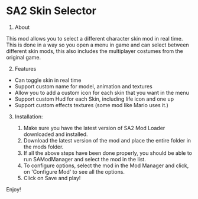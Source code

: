 # SA2 Skin Selector


1. About

This mod allows you to select a different character skin mod in real time.
This is done in a way so you open a menu in game and can select between different skin mods, this also includes the multiplayer costumes from the original game. 

2. Features
- Can toggle skin in real time
- Support custom name for model, animation and textures
- Allow you to add a custom icon for each skin that you want in the menu
- Support custom Hud for each Skin, including life icon and one up
- Support custom effects textures (some mod like Mario uses it.)


3. Installation:

    1) Make sure you have the latest version of SA2 Mod Loader downloaded and installed.
    2) Download the latest version of the mod and place the entire folder in the mods folder.
    3) If all the above steps have been done properly, you should be able to run SAModManager and select the mod in the list.
    4) To configure options, select the mod in the Mod Manager and click, on 'Configure Mod' to see all the options.
    5) Click on Save and play! 

Enjoy!
